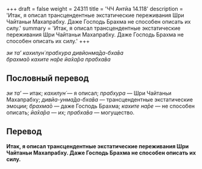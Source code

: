 +++
draft = false
weight = 24311
title = 'ЧЧ Антйа 14.118'
description = 'Итак, я описал трансцендентные экстатические переживания Шри Чайтаньи Махапрабху. Даже Господь Брахма не способен описать их силу.'
summary = 'Итак, я описал трансцендентные экстатические переживания Шри Чайтаньи Махапрабху. Даже Господь Брахма не способен описать их силу.'
+++

_эи та’ кахилун̇ прабхура дивйонма̄да-бха̄ва  
брахма̄о кахите на̄ре йа̄ха̄ра прабха̄ва_

## Пословный перевод

_эи_ _та’_ — итак; _кахилун̇_ — я описал; _прабхура_ — Шри Чайтаньи Махапрабху; _дивйа_\-_унма̄да_\-_бха̄ва_ — трансцендентные экстатические эмоции; _брахма̄о_ — даже Господь Брахма; _кахите_ _на̄ре_ — не способен описать; _йа̄ха̄ра_ — их; _прабха̄ва_ — могущество.

## Перевод

**Итак, я описал трансцендентные экстатические переживания Шри Чайтаньи Махапрабху. Даже Господь Брахма не способен описать их силу.**
